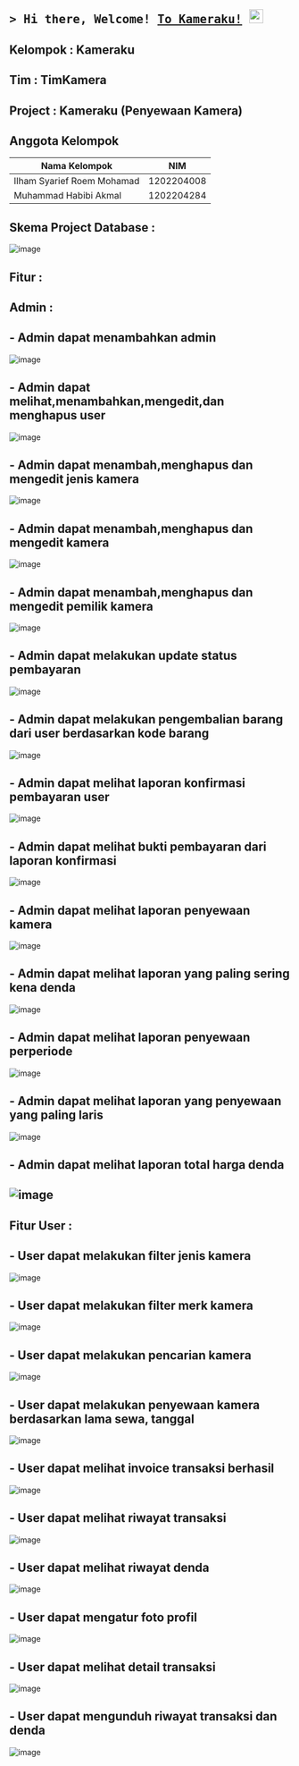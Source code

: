 ## <samp>&gt; Hi there, Welcome! <a href="https://gkassym.netlify.app" target="_blank">To Kameraku!</a> <img src="https://media.giphy.com/media/hvRJCLFzcasrR4ia7z/giphy.gif" width="25"> </samp>
## Kelompok : Kameraku

## Tim : TimKamera

## Project : Kameraku (Penyewaan Kamera)

## Anggota Kelompok

Nama Kelompok  | NIM
------------- | -------------
Ilham Syarief Roem Mohamad  | 1202204008
Muhammad Habibi Akmal  | 1202204284

## Skema Project Database :
![image](https://github.com/ilhamsyarief21/asessmentLSP/assets/115606564/1bef7a09-f406-443f-b294-f274ba998ac7)

## Fitur :
## Admin : 
## - Admin dapat menambahkan admin
  ![image](https://github.com/ilhamsyarief21/asessmentLSP/assets/115606564/4e654870-60ed-419f-8088-47c354161777)
## - Admin dapat melihat,menambahkan,mengedit,dan menghapus user
  ![image](https://github.com/ilhamsyarief21/asessmentLSP/assets/115606564/b8aaa933-c351-492c-bc23-848cb6b7217c)
## - Admin dapat menambah,menghapus dan mengedit jenis kamera
  ![image](https://github.com/ilhamsyarief21/asessmentLSP/assets/115606564/bf97f294-951d-4ace-b47b-d23c2d9cb82d)
## - Admin dapat menambah,menghapus dan mengedit kamera
  ![image](https://github.com/ilhamsyarief21/asessmentLSP/assets/115606564/a49d7f20-3a47-48d1-b516-2fb58c1a57cd)
## - Admin dapat menambah,menghapus dan mengedit pemilik kamera
  ![image](https://github.com/ilhamsyarief21/asessmentLSP/assets/115606564/b4421018-6f35-47fd-9203-2cd79fa5604b)
## - Admin dapat melakukan update status pembayaran
  ![image](https://github.com/ilhamsyarief21/asessmentLSP/assets/115606564/4221ca71-148b-404e-b77a-1adbd466874c)
## - Admin dapat melakukan pengembalian barang dari user berdasarkan kode barang
  ![image](https://github.com/ilhamsyarief21/asessmentLSP/assets/115606564/ad9b60a2-1553-435c-b85c-3501e1954166)
## - Admin dapat melihat laporan konfirmasi pembayaran user
  ![image](https://github.com/ilhamsyarief21/asessmentLSP/assets/115606564/a9830ded-2a10-4d06-969f-29330f21f812)
## - Admin dapat melihat bukti pembayaran dari laporan konfirmasi
  ![image](https://github.com/ilhamsyarief21/asessmentLSP/assets/115606564/9972d646-01b4-424f-9703-1d367673899d)
## - Admin dapat melihat laporan penyewaan kamera
  ![image](https://github.com/ilhamsyarief21/asessmentLSP/assets/115606564/64467f1b-f281-4692-ac9a-81551ba984bb)
## - Admin dapat melihat laporan yang paling sering kena denda
  ![image](https://github.com/ilhamsyarief21/asessmentLSP/assets/115606564/91f66d93-60b9-4834-b617-d6c1447d7713)
## - Admin dapat melihat laporan penyewaan perperiode
  ![image](https://github.com/ilhamsyarief21/asessmentLSP/assets/115606564/01d845b2-5e9f-4808-8d7d-73d5f3ad283b)
## - Admin dapat melihat laporan yang penyewaan yang paling laris
  ![image](https://github.com/ilhamsyarief21/asessmentLSP/assets/115606564/e7b6a662-8179-49c4-b3d4-d0dfa784f1b6)
## - Admin dapat melihat laporan total harga denda
  ![image](https://github.com/ilhamsyarief21/asessmentLSP/assets/115606564/da19a47a-3d9d-4a5f-9c0d-d005f567c800)
----------------------------------------------------------------------------------
## Fitur User :
## - User dapat melakukan filter jenis kamera
  ![image](https://github.com/ilhamsyarief21/asessmentLSP/assets/115606564/c99aad49-296e-4bb7-a95b-75e2f97a8b06)
## - User dapat melakukan filter merk kamera
  ![image](https://github.com/ilhamsyarief21/asessmentLSP/assets/115606564/bfa15a78-1ea4-403a-8304-578e0322aa21)
## - User dapat melakukan pencarian kamera
  ![image](https://github.com/ilhamsyarief21/asessmentLSP/assets/115606564/73101fe9-769c-4656-b3f0-0a9f206e1332)
## - User dapat melakukan penyewaan kamera berdasarkan lama sewa, tanggal
  ![image](https://github.com/ilhamsyarief21/asessmentLSP/assets/115606564/35894970-d786-4640-b30d-31066febce2d)
## - User dapat melihat invoice transaksi berhasil
  ![image](https://github.com/ilhamsyarief21/asessmentLSP/assets/115606564/33c3d7cb-c65e-4d0d-95cc-33ddf16e4b33)
## - User dapat melihat riwayat transaksi
  ![image](https://github.com/ilhamsyarief21/asessmentLSP/assets/115606564/6ecf8fa0-0bef-44d9-8071-8134d6ff8f81)
## - User dapat melihat riwayat denda
  ![image](https://github.com/ilhamsyarief21/asessmentLSP/assets/115606564/aaef084d-b6ab-4da1-8c09-5659d5808d54)
## - User dapat mengatur foto profil
  ![image](https://github.com/ilhamsyarief21/asessmentLSP/assets/115606564/903b3eda-e2a8-4416-ac33-767d869e7449)
## - User dapat melihat detail transaksi
  ![image](https://github.com/ilhamsyarief21/asessmentLSP/assets/115606564/8fe2baae-6c90-43a1-8c43-6206b053792b)
## - User dapat mengunduh riwayat transaksi dan denda
  ![image](https://github.com/ilhamsyarief21/asessmentLSP/assets/115606564/2b56da86-9caa-4140-a442-619952c9ab22)


